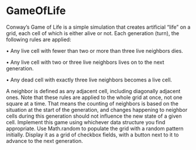 # GameOfLife

Conway’s Game of Life is a simple simulation that creates artificial “life” on
a grid, each cell of which is either alive or not. Each generation (turn), the
following rules are applied:

• Any live cell with fewer than two or more than three live neighbors dies.

• Any live cell with two or three live neighbors lives on to the next generation.

• Any dead cell with exactly three live neighbors becomes a live cell.

A neighbor is defined as any adjacent cell, including diagonally adjacent ones.
Note that these rules are applied to the whole grid at once, not one square at
a time. That means the counting of neighbors is based on the situation at the
start of the generation, and changes happening to neighbor cells during this
generation should not influence the new state of a given cell.
Implement this game using whichever data structure you find appropriate.
Use Math.random to populate the grid with a random pattern initially. Display
it as a grid of checkbox fields, with a button next to it to advance to the next
generation.
